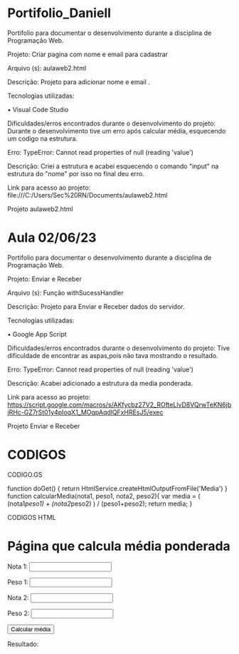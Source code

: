 # Portifolio_Daniell
Portifolio para documentar o desenvolvimento durante a disciplina de Programação Web.


Projeto: Criar pagina com nome e email para cadastrar

Arquivo (s): aulaweb2.html


Descrição: Projeto para adicionar nome e email .

Tecnologias utilizadas:

• Visual Code Studio

Dificuldades/erros encontrados durante o desenvolvimento do projeto: Durante o desenvolvimento tive um erro após calcular média, esquecendo um codigo na estrutura.

Erro: TypeError: Cannot read properties of null (reading 'value')

Descrição: Criei a estrutura e acabei esquecendo o comando "input" na estrutura do "nome" por isso no final deu erro.

Link para acesso ao projeto: file:///C:/Users/Sec%20RN/Documents/aulaweb2.html

Projeto aulaweb2.html




# Aula 02/06/23

Portifolio para documentar o desenvolvimento durante a disciplina de Programação Web.

Projeto: Enviar e Receber

Arquivo (s): Função withSucessHandler

Descrição: Projeto para Enviar e Receber dados do servidor.

Tecnologias utilizadas:

• Google App Script

Dificuldades/erros encontrados durante o desenvolvimento do projeto: Tive dificuldade de encontrar as aspas,pois não tava mostrando o resultado.

Erro: TypeError: Cannot read properties of null (reading 'value')

Descrição: Acabei adicionado a estrutura da media ponderada.

Link para acesso ao projeto: https://script.google.com/macros/s/AKfycbz27V2_ROfteLlvD8VQrwTeKN6jbjRHc-GZ7rSt01y4pIoqX1_MOqpAqdlQFxHREsJ5/exec

Projeto Enviar e Receber 

# CODIGOS 

CODIGO.GS

function doGet() {
  return HtmlService.createHtmlOutputFromFile('Media')
}
  function calcularMedia(nota1, peso1, nota2, peso2){
  var media = ( (nota1*peso1) + (nota2*peso2) ) / (peso1+peso2);
return media;
}

CODIGOS HTML

<!DOCTYPE html>
<html>
  <head>
    <base target="_top">
</head>
<body>
  <h1>Página que calcula média ponderada</h1>

  <label for="nota1">Nota 1:</label>
  <input type="number" id="nota1">

  <label for="peso1">Peso 1:</label>
  <input type="number" id="peso1">

  <label for="nota2">Nota 2:</label>
  <input type="number" id="nota2">

  <label for="peso2">Peso 2:</label>
  <input type="number" id="peso2">

  <button onclick="calcularMedia()">Calcular média</button> </br>
<div>
  <p>Resultado:</p>
  <p id="resultadoMedia"></p>
</div>
<script>
  function calcularMedia(){
    var nota1 = parseFloat(document.getElementById('nota1').value);
    var peso1 = parseFloat(document.getElementById('peso1').value);
    var nota2 = parseFloat(document.getElementById('nota2').value);
    var peso2 = parseFloat(document.getElementById('peso2').value);

    google.script.run.withSuccessHandler(exibirMedia).calcularMedia(nota1, peso1, nota2,
peso2);
  }
  function exibirMedia(media){
    var resultadoMedia = document.getElementById('resultadoMedia');
    resultadoMedia.innerHTML = media;
  }
</script>
</body>
</html>


